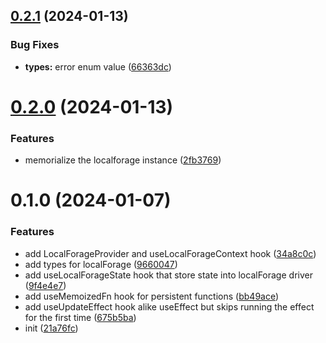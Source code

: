 ## [0.2.1](https://github.com/chengpeiquan/react-forage/compare/v0.2.0...v0.2.1) (2024-01-13)


### Bug Fixes

* **types:** error enum value ([66363dc](https://github.com/chengpeiquan/react-forage/commit/66363dcf21334b695f545fa6cfcb59459ea496f6))



# [0.2.0](https://github.com/chengpeiquan/react-forage/compare/v0.1.0...v0.2.0) (2024-01-13)


### Features

* memorialize the localforage instance ([2fb3769](https://github.com/chengpeiquan/react-forage/commit/2fb37698a291ccb2ce49c45e0cb5c69b0d036bcc))



# 0.1.0 (2024-01-07)


### Features

* add LocalForageProvider and useLocalForageContext hook ([34a8c0c](https://github.com/chengpeiquan/react-forage/commit/34a8c0ca80e47441013d257216398c4be657255c))
* add types for localForage ([9660047](https://github.com/chengpeiquan/react-forage/commit/966004767afa9c6441769801e4035e23c8f90d7c))
* add useLocalForageState hook that store state into localForage driver ([9f4e4e7](https://github.com/chengpeiquan/react-forage/commit/9f4e4e7fdde098f21104bbdffc242a3b63b28a7f))
* add useMemoizedFn hook for persistent functions ([bb49ace](https://github.com/chengpeiquan/react-forage/commit/bb49ace659f11b146ccb8a4a284249229c648eac))
* add useUpdateEffect hook alike useEffect but skips running the effect for the first time ([675b5ba](https://github.com/chengpeiquan/react-forage/commit/675b5baa4260e8fdc822492a92d0dcf584eef029))
* init ([21a76fc](https://github.com/chengpeiquan/react-forage/commit/21a76fc1afdc0cd0b4c6ddb79dd84c3079d4b74b))



